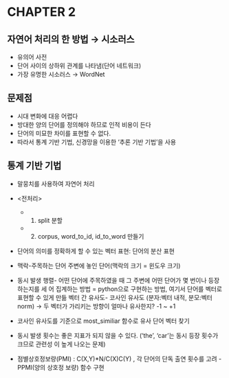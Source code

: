 # CHAPTER 2

## 자연어 처리의 한 방법 → 시소러스
- 유의어 사전
- 단어 사이의 상하위 관계를 나타냄(단어 네트워크)
- 가장 유명한 시소러스 → WordNet

## 문제점
- 시대 변화에 대응 어렵다
- 방대한 양의 단어를 정의해야 하므로 인적 비용이 든다
- 단어의 미묘한 차이를 표현할 수 없다.
- 따라서 통계 기반 기법, 신경망을 이용한 ‘추론 기반 기법’을 사용

## 통계 기반 기법
- 말뭉치를 사용하여 자연어 처리

- <전처리>
  - 1. split 분할
  - 2. corpus, word_to_id, id_to_word 만들기
  
- 단어의 의미를 정확하게 할 수 있는 벡터 표현: 단어의 분산 표현
- 맥락-주목하는 단어 주변에 놓인 단어(맥락의 크기 = 윈도우 크기)
- 동시 발생 행렬- 어떤 단어에 주목하였을 때 그 주변에 어떤 단어가 몇 번이나 등장하는지를 세
어 집계하는 방법 = python으로 구현하는 방법, 여기서 단어를 벡터로 표현할 수 있게 만듦
벡터 간 유사도- 코사인 유사도 (분자:벡터 내적, 분모:벡터norm) → 두 벡터가 가리키는 방향이
얼마나 유사한지? -1 ~ +1

- 코사인 유사도를 기준으로 most_similiar 함수로 유사 단어 벡터 찾기
- 동시 발생 횟수는 좋은 지표가 되지 않을 수 있다. (‘the’, ‘car’는 동시 등장 횟수가 크므로 관련성
이 높게 나오는 문제)
- 점별상호정보량(PMI) : C(X,Y)*N/C(X)C(Y) , 각 단어의 단독 출연 횟수를 고려 -PPMI(양의 상호정
보량) 함수 구현

